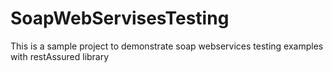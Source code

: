 # SoapWebServisesTesting
This is a sample project to demonstrate soap webservices testing examples with restAssured library
